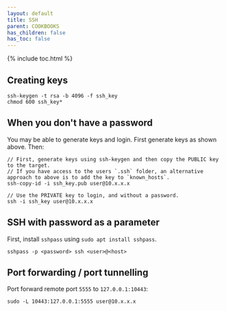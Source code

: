 ```yaml
---
layout: default
title: SSH
parent: COOKBOOKS
has_children: false
has_toc: false
---
```


{% include toc.html %}

## Creating keys
```
ssh-keygen -t rsa -b 4096 -f ssh_key
chmod 600 ssh_key*
```

## When you don't have a password
You may be able to generate keys and login. First generate keys as shown above. Then:
```
// First, generate keys using ssh-keygen and then copy the PUBLIC key to the target.
// If you have access to the users `.ssh` folder, an alternative approach to above is to add the key to `known_hosts`.
ssh-copy-id -i ssh_key.pub user@10.x.x.x

// Use the PRIVATE key to login, and without a password.
ssh -i ssh_key user@10.x.x.x
```

## SSH with password as a parameter
First, install `sshpass` using `sudo apt install sshpass`.

```
sshpass -p <password> ssh <user>@<host>
```

## Port forwarding / port tunnelling
Port forward remote port `5555` to `127.0.0.1:10443`:
```
sudo -L 10443:127.0.0.1:5555 user@10.x.x.x
```